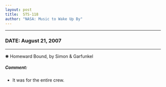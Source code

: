 ```yaml
---
layout: post
title:  STS-118
author: "NASA: Music to Wake Up By"
---
```


----
### DATE: August 21, 2007
----
✺ Homeward Bound, by Simon & Garfunkel

##### Comment:
* It was for the entire crew.
